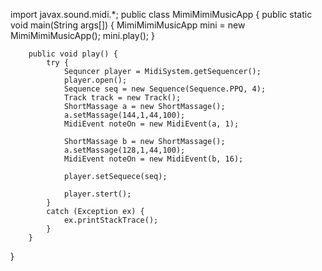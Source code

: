 import javax.sound.midi.*;
public class MimiMimiMusicApp {
    public static void main(String args[]) {
        MimiMimiMusicApp mini = new MimiMimiMusicApp();
        mini.play();
        }
        
        public void play() {
            try {
                Sequncer player = MidiSystem.getSequencer();
                player.open();
                Sequence seq = new Sequence(Sequence.PPQ, 4);
                Track track = new Track();
                ShortMassage a = new ShortMassage();
                a.setMassage(144,1,44,100);
                MidiEvent noteOn = new MidiEvent(a, 1);
                
                ShortMassage b = new ShortMassage();
                a.setMassage(128,1,44,100);
                MidiEvent noteOn = new MidiEvent(b, 16);
                
                player.setSequece(seq);
                
                player.stert();
            }
            catch (Exception ex) {
                ex.printStackTrace();
            }
        }
}

